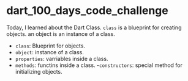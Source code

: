 # dart_100_days_code_challenge

Today, I learned about the Dart Class. 
`class` is a blueprint for creating objects. an object is an instance of a class.
- `class`: Blueprint for objects.
- `object`: instance of a class.
- `properties`: varriables inside a class.
- `methods`: functins inside a class.
-`constructors`: special method for initializing objects.

